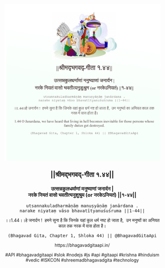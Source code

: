 <img src="../../asset/BG_1_44.png"/>
<center><h2>||श्रीमद्‍भगवद्‍-गीता १.४४||</h2>
<h3>उत्सन्नकुलधर्माणां मनुष्याणां जनार्दन |<br/>नरके नियतं वासो भवतीत्यनुशुश्रुम (or नरकेऽनियतं) ||१-४४||</h3>
<pre>utsannakuladharmāṇāṃ manuṣyāṇāṃ janārdana .<br/>narake niyataṃ vāso bhavatītyanuśuśruma ||1-44||</pre>
<p>।।1.44।।हे जनार्दन !  हमने सुना है कि जिनके यहां कुल धर्म नष्ट हो जाता है,  उन मनुष्यों का अनियत काल तक नरक में वास होता है।</p>
<pre>(Bhagavad Gita, Chapter 1, Shloka 44) || @BhagavadGitaApi</pre><p>https://bhagavadgitaapi.in/</p><p>#API #bhagavadgitaapi #slok #nodejs #js #api #gitaapi #krishna #hinduism #vedic #ISKCON #shreemadbhagavadgita #technology</p></center>